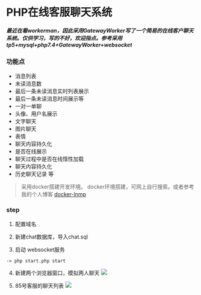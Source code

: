 PHP在线客服聊天系统
===============
##### 最近在看workerman，因此采用GatewayWorker写了一个简易的在线客户聊天系统。仅供学习，写的不好，欢迎指点。参考采用tp5+mysql+php7.4+GatewayWorker+websocket

### 功能点

+ 消息列表
+ 未读消息数
+ 最后一条未读消息实时列表展示
+ 最后一条未读消息时间展示等
+ 一对一单聊
+ 头像、用户名展示
+ 文字聊天
+ 图片聊天
+ 表情
+ 聊天内容持久化
+ 是否在线展示
+ 聊天过程中是否在线惰性加载
+ 聊天内容持久化
+ 历史聊天记录 等

> 采用docker搭建开发环境。
> docker环境搭建，可网上自行搜索。或者参考我的个人博客 [docker-lnmp](http://blog.caixiaoxin.cn/?p=94)



### step
1. 配置域名

2. 新建chat数据库，导入chat.sql

3. 启动 websocket服务 
```
-> php start.php start
```
4. 新建两个浏览器窗口，模拟两人聊天
![](http://blog.caixiaoxin.cn/wp-content/uploads/2022/01/chat-1024x790.jpg)

5. 85号客服的聊天列表
![](http://blog.caixiaoxin.cn/wp-content/uploads/2022/01/chat-lists.jpg)

